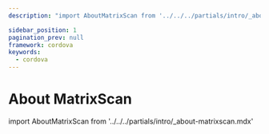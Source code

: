 ```yaml
---
description: "import AboutMatrixScan from '../../../partials/intro/_about-matrixscan.mdx'                                                                                                "

sidebar_position: 1
pagination_prev: null
framework: cordova
keywords:
  - cordova
---
```


# About MatrixScan

import AboutMatrixScan from '../../../partials/intro/_about-matrixscan.mdx'

<AboutMatrixScan />

